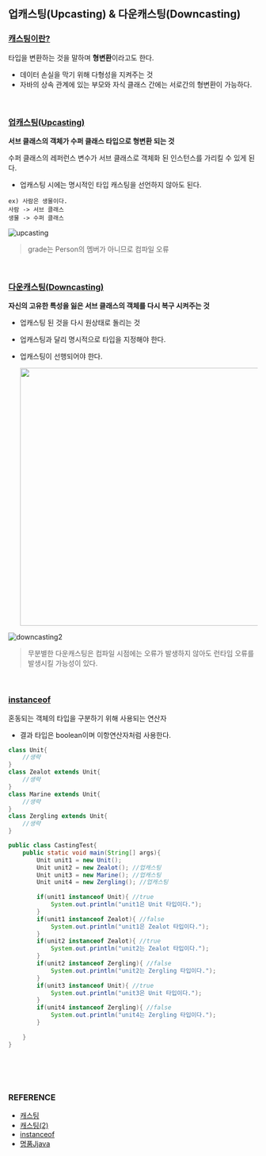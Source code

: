 ## 업캐스팅(Upcasting) & 다운캐스팅(Downcasting)



### <u>캐스팅이란?</u>

타입을 변환하는 것을 말하며 **형변환**이라고도 한다.

* 데이터 손실을 막기 위해 다형성을 지켜주는 것
* 자바의 상속 관계에 있는 부모와 자식 클래스 간에는 서로간의 형변환이 가능하다.

<br/>

### <u>업캐스팅(Upcasting)</u>

**서브 클래스의 객체가 수퍼 클래스 타입으로 형변환 되는 것**

수퍼 클래스의 레퍼런스 변수가 서브 클래스로 객체화 된 인스턴스를 가리킬 수 있게 된다.

* 업캐스팅 시에는 명시적인 타입 캐스팅을 선언하지 않아도 된다.

~~~
ex) 사람은 생물이다.
사람 -> 서브 클래스
생물 -> 수퍼 클래스
~~~

![upcasting](https://user-images.githubusercontent.com/61674527/104850375-1629b100-5932-11eb-9b74-91422ffb3713.jpg)

> grade는 Person의 멤버가 아니므로 컴파일 오류

<br/>

### <u>다운캐스팅(Downcasting)</u>

**자신의 고유한 특성을 잃은 서브 클래스의 객체를 다시 복구 시켜주는 것**

* 업캐스팅 된 것을 다시 원상태로 돌리는 것
* 업캐스팅과 달리 명시적으로 타입을 지정해야 한다.
* 업캐스팅이 선행되어야 한다.

  <img width="520" src="https://user-images.githubusercontent.com/61674527/104850397-29d51780-5932-11eb-8265-d6e14f0596e2.jpg">

![downcasting2](https://user-images.githubusercontent.com/61674527/104850851-d617fd80-5934-11eb-8239-80a317baf3a8.jpg)

>  무분별한 다운캐스팅은 컴파일 시점에는 오류가 발생하지 않아도 런타임 오류를 발생시킬 가능성이 있다.  

<br/>

### <u>instanceof</u>

혼동되는 객체의 타입을 구분하기 위해 사용되는 연산자

* 결과 타입은 boolean이며 이항연산자처럼 사용한다.

~~~java
class Unit{
    //생략
}
class Zealot extends Unit{
    //생략
}
class Marine extends Unit{
    //생략
}
class Zergling extends Unit{
    //생략
}

public class CastingTest{
    public static void main(String[] args){
        Unit unit1 = new Unit();
        Unit unit2 = new Zealot(); //업캐스팅
        Unit unit3 = new Marine(); //업캐스팅
        Unit unit4 = new Zergling(); //업캐스팅
        
        if(unit1 instanceof Unit){ //true
            System.out.println("unit1은 Unit 타입이다.");
        }
        if(unit1 instanceof Zealot){ //false
            System.out.println("unit1은 Zealot 타입이다.");
        }
        if(unit2 instanceof Zealot){ //true
            System.out.println("unit2는 Zealot 타입이다.");
        }
        if(unit2 instanceof Zergling){ //false
            System.out.println("unit2는 Zergling 타입이다.");
        }
        if(unit3 instanceof Unit){ //true
            System.out.println("unit3은 Unit 타입이다.");
        }
        if(unit4 instanceof Zergling){ //false
            System.out.println("unit4는 Zergling 타입이다.");
        }
        
    }
}
~~~

<br/>

<br/>

<br/>

### REFERENCE

* [캐스팅](https://m.blog.naver.com/PostView.nhn?blogId=dlaxodud2388&logNo=221642221204&proxyReferer=https:%2F%2Fwww.google.com%2F)
* [캐스팅(2)](https://mommoo.tistory.com/40)
* [instanceof](https://woochan-autobiography.tistory.com/201)
* [명품Jjava](https://slidesplayer.org/slide/14701469/)

